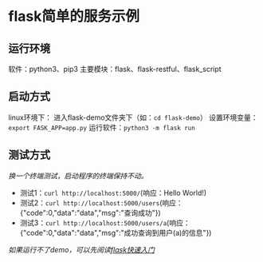 # flask简单的服务示例

## 运行环境
软件：python3、pip3
主要模块：flask、flask-restful、flask_script

## 启动方式
linux环境下：
进入flask-demo文件夹下（如：`cd flask-demo`）
设置环境变量：`export FASK_APP=app.py`
运行软件：`python3 -m flask run`

## 测试方式
*换一个终端测试，启动程序的终端保持不动。*
- 测试1：`curl http://localhost:5000/`(响应：Hello World!)
- 测试2：`curl http://localhost:5000/users`(响应：{"code":0,"data":"data","msg":"查询成功"})
- 测试3：`curl http://localhost:5000/users/a`(响应：{"code":0,"data":"data","msg":"成功查询到用户(a)的信息"})

*如果运行不了demo，可以先阅读[flask快速入门](https://flask.net.cn/quickstart.html#id2)*
